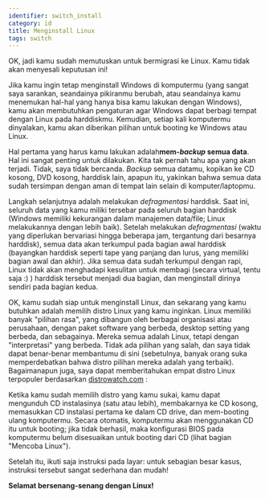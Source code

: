 ```yaml
---
identifier: switch_install
category: id
title: Menginstall Linux
tags: switch
---
```


OK, jadi kamu sudah memutuskan untuk bermigrasi ke Linux. Kamu tidak akan menyesali keputusan ini!

Jika kamu ingin tetap menginstall Windows di komputermu (yang sangat saya sarankan, seandainya pikiranmu berubah, atau seandainya kamu menemukan hal-hal yang hanya bisa kamu lakukan dengan Windows), kamu akan membutuhkan pengaturan agar Windows dapat berbagi tempat dengan Linux pada harddiskmu. Kemudian, setiap kali komputermu dinyalakan, kamu akan diberikan pilihan untuk booting ke Windows atau Linux.

Hal pertama yang harus kamu lakukan adalah<b>mem-<i>backup</i> semua data</b>. Hal ini sangat penting untuk dilakukan. Kita tak pernah tahu apa yang akan terjadi. Tidak, saya tidak bercanda. <i>Backup</i> semua datamu, kopikan ke CD kosong, DVD kosong, harddisk lain, apapun itu, yakinkan bahwa semua data sudah tersimpan dengan aman di tempat lain selain di komputer/laptopmu.

Langkah selanjutnya adalah melakukan <i>defragmentasi</i> harddisk. Saat ini, seluruh data yang kamu miliki tersebar pada seluruh bagian harddisk (Windows memiliki kekurangan dalam manajemen data/file; Linux melakukannya dengan lebih baik). Setelah melakukan <i>defragmentasi</i> (waktu yang diperlukan bervariasi hingga beberapa jam, tergantung dari besarnya harddisk), semua data akan terkumpul pada bagian awal harddisk (bayangkan harddisk seperti tape yang panjang dan lurus, yang memiliki bagian awal dan akhir). Jika semua data sudah terkumpul dengan rapi, Linux tidak akan menghadapi kesulitan untuk membagi (secara virtual, tentu saja :) ) harddisk tersebut menjadi dua bagian, dan menginstall dirinya sendiri pada bagian kedua.

OK, kamu sudah siap untuk menginstall Linux, dan sekarang yang kamu butuhkan adalah memilih distro Linux yang kamu inginkan. Linux memiliki banyak "pilihan rasa", yang dibangun oleh berbagai organisasi atau perusahaan, dengan paket software yang berbeda, desktop setting yang berbeda, dan sebagainya. Mereka semua adalah Linux, tetapi dengan "interpretasi" yang berbeda. Tidak ada pilihan yang salah, dan saya tidak dapat benar-benar membantumu di sini (sebetulnya, banyak orang suka memperdebatkan bahwa distro pilihan mereka adalah yang terbaik). Bagaimanapun juga, saya dapat memberitahukan empat distro Linux terpopuler berdasarkan <a href="http://www.distrowatch.com">distrowatch.com</a> :

<? make_distros_table() ?>

Ketika kamu sudah memilih distro yang kamu sukai, kamu dapat mengunduh CD instalasinya (satu atau lebih), membakarnya ke CD kosong, memasukkan CD instalasi pertama ke dalam CD drive, dan mem-booting ulang komputermu. Secara otomatis, komputermu akan menggunakan CD itu untuk booting; jika tidak berhasil, maka konfigurasi BIOS pada komputermu belum disesuaikan untuk booting dari CD (lihat bagian "Mencoba Linux").

Setelah itu, ikuti saja instruksi pada layar: untuk sebagian besar kasus, instruksi tersebut sangat sederhana dan mudah!

<b>Selamat bersenang-senang dengan Linux!</b>

